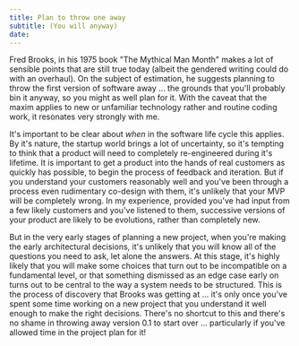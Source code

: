 ```yaml
---
title: Plan to throw one away
subtitle: (You will anyway)
date:
---
```


Fred Brooks, in his 1975 book "The Mythical Man Month" makes a lot of sensible points that are still true today (albeit the gendered writing could do with an overhaul). On the subject of estimation, he suggests planning to throw the first version of software away ... the grounds that you'll probably bin it anyway, so you might as well plan for it. With the caveat that the maxim applies to new or unfamiliar technology rather and routine coding work, it resonates very strongly with me.

It's important to be clear about _when_ in the software life cycle this applies. By it's nature, the startup world brings a lot of uncertainty, so it's tempting to think that a product will need to completely re-engineered during it's lifetime. It is important to get a product into the hands of real customers as quickly has possible, to begin the process of feedback and iteration. But if you understand your customers reasonably well and you've been through a process even rudimentary co-design with them, it's unlikely that your MVP will be completely wrong. In my experience, provided you've had input from a few likely customers and you've listened to them, successive versions of your product are likely to be evolutions, rather than completely new.

But in the very early stages of planning a new project, when you're making the early architectural decisions, it's unlikely that you will know all of the questions you need to ask, let alone the answers. At this stage, it's highly likely that you will make some choices that turn out to be incompatible on a fundamental level, or that something dismissed as an edge case early on turns out to be central to the way a system needs to be structured. This is the process of discovery that Brooks was getting at ... it's only once you've spent some time working on a new project that you understand it well enough to make the right decisions. There's no shortcut to this and there's no shame in throwing away version 0.1 to start over ... particularly if you've allowed time in the project plan for it!
